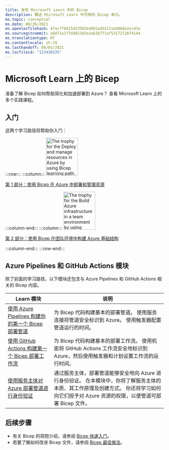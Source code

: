 ```yaml
---
title: 发现 Microsoft Learn 中的 Bicep
description: 概述 Microsoft Learn 中可用的 Bicep 单元。
ms.topic: conceptual
ms.date: 08/26/2021
ms.openlocfilehash: 47ac7f6915453502b40b5ad5417a5d060e2ecd3e
ms.sourcegitcommit: add71a1f7dd82303a1eb3b771af53172726f4144
ms.translationtype: HT
ms.contentlocale: zh-CN
ms.lasthandoff: 09/03/2021
ms.locfileid: "123430335"
---
```

# <a name="bicep-on-microsoft-learn"></a>Microsoft Learn 上的 Bicep

准备了解 Bicep 如何帮助简化和加速部署到 Azure？ 查看 Microsoft Learn 上的多个实践课程。

## <a name="get-started"></a>入门

这两个学习路径将帮助你入门：

:::row:::
:::column:::
<img src="media/learn-bicep/bicep-deploy-manage.svg" width="101" height="120" alt="The trophy for the Deploy and manage resources in Azure by using Bicep learning path." role="presentation"></img>

[第 1 部分：使用 Bicep 在 Azure 中部署和管理资源](/learn/paths/bicep-deploy/)

:::column-end:::
:::column:::
<img src="media/learn-bicep/bicep-collaborate.svg" width="101" height="120" alt="The trophy for the Build Azure infrastructure in a team environment by using Bicep learning path." role="presentation"></img>

[第 2 部分：使用 Bicep 在团队环境中构建 Azure 基础结构](/learn/paths/bicep-collaborate/)

:::column-end:::
:::row-end:::

## <a name="azure-pipelines-and-github-actions-modules"></a>Azure Pipelines 和 GitHub Actions 模块

除了前面的学习路径，以下模块还包含与 Azure Pipelines 和 GitHub Actions 相关的 Bicep 内容。

| Learn 模块 | 说明 |
| ------------ | ----------- |
| [使用 Azure Pipelines 构建你的第一个 Bicep 部署管道](/learn/modules/build-first-bicep-deployment-pipeline-using-azure-pipelines/) | 为 Bicep 代码构建基本的部署管道。 使用服务连接将管道安全标识到 Azure。 使用触发器配置管道运行的时间。 |
| [使用 GitHub Actions 构建第一个 Bicep 部署工作流](/learn/modules/build-first-bicep-deployment-pipeline-using-github-actions/) | 为 Bicep 代码构建基本的部署工作流。 使用机密将 GitHub Actions 工作流安全地标识到 Azure，然后使用触发器和计划设置工作流的运行时间。 |
| [使用服务主体对 Azure 部署管道进行身份验证](/learn/modules/authenticate-azure-deployment-pipeline-service-principals/) | 通过服务主体，部署管道能够安全地向 Azure 进行身份验证。 在本模块中，你将了解服务主体的本质、其工作原理及创建方式。 你还将学习如何向它们授予对 Azure 资源的权限，以便管道可部署 Bicep 文件。 |

## <a name="next-steps"></a>后续步骤

* 有关 Bicep 的简短介绍，请参阅 [Bicep 快速入门](quickstart-create-bicep-use-visual-studio-code.md)。
* 若要了解如何改进 Bicep 文件，请参阅 [Bicep 最佳做法](best-practices.md)。
